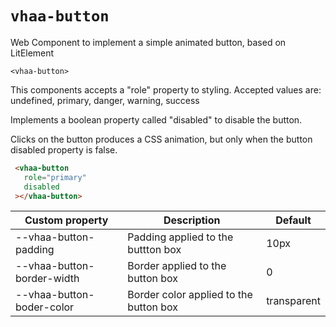 # `vhaa-button`
  
Web Component to implement a simple animated button, based on LitElement
 
`<vhaa-button>`

This components accepts a "role" property to styling. Accepted values are: undefined, primary, danger, warning, success
  
Implements a boolean property called "disabled" to disable the button.
 
Clicks on the button produces a CSS animation, but only when the button disabled property is false.
 
 ```html
  <vhaa-button
    role="primary"
    disabled
  ></vhaa-button>
  ```
 
Custom property | Description | Default
----------------|-------------|---------
--vhaa-button-padding | Padding applied to the buttton box | 10px
--vhaa-button-border-width | Border applied to the button box | 0
--vhaa-button-boder-color | Border color applied to the button box | transparent 
